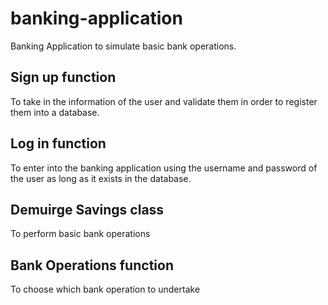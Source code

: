 # banking-application
Banking Application to simulate basic bank operations.

## Sign up function
To take in the information of the user and validate them in order to register them into a database.

## Log in function
To enter into the banking application using the username and password of the user as long as it exists in the database.

## Demuirge Savings class
To perform basic bank operations

## Bank Operations function
To choose which bank operation to undertake

